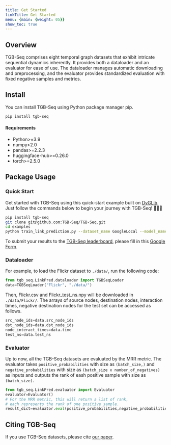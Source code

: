 ```yaml
---
title: Get Started
linkTitle: Get Started
menu: {main: {weight: 05}}
show_toc: true
---
```


## Overview
TGB-Seq comprises eight temporal graph datasets that exhibit intricate sequential dynamics inherently. It provides both a dataloader and an evaluator for ease of use. The dataloader manages automatic downloading and preprocessing, and the evaluator provides standardized evaluation with fixed negative samples and metrics.
## Install

You can install TGB-Seq using Python package manager pip.

```bash
pip install tgb-seq
```

#### Requirements

- Python>=3.9
- numpy>2.0
- pandas>=2.2.3
- huggingface-hub>=0.26.0
- torch>=2.5.0


## Package Usage

### Quick Start
Get started with TGB-Seq using this quick-start example built on [DyGLib](https://github.com/yule-BUAA/DyGLib). Just follow the commands below to begin your journey with TGB-Seq! 🚀🚀🚀

```bash
pip install tgb-seq
git clone git@github.com:TGB-Seq/TGB-Seq.git
cd examples
python train_link_prediction.py --dataset_name GoogleLocal --model_name DyGFormer --patch_size 2 --max_input_sequence_length 64 --gpu 0 --batch_size 200 --dropout 0.1 --sample_neighbor_strategy recent
```

To submit your results to the [TGB-Seq leaderboard](https://TGB-Seq.github.io/leaderboard/), please fill in this [Google Form](https://forms.gle/dbhX8vVNzVTLU9pL8).


### Dataloader

For example, to load the Flickr dataset to `./data/`, run the following code:
```python
from tgb_seq.LinkPred.dataloader import TGBSeqLoader
data=TGBSeqLoader("Flickr", "./data/")
```
Then, Flickr.csv and Flickr_test_ns.npy will be downloaded in `./data/Flickr/`. The arrays of source nodes, destination nodes, interaction times, negative destination nodes for the test set can be accessed as follows.

```python
src_node_ids=data.src_node_ids
dst_node_ids=data.dst_node_ids
node_interact_times=data.time
test_ns=data.test_ns
```

### Evaluator
Up to now, all the TGB-Seq datasets are evaluated by the MRR metric. The evaluator takes `positive_probabilities` with size as `(batch_size,)` and `negative_probabilities` with size as `(batch_size x number_of_negatives)` as inputs and outputs the rank of eash positive sample with size as `(batch_size)`.
```python
from tgb_seq.LinkPred.evaluator import Evaluator 
evaluator=Evaluator()
# For the MRR metric, this will return a list of rank, 
# each represents the rank of one positive sample.
result_dict=evaluator.eval(positive_probabilities,negative_probabilities)
```

## Citing TGB-Seq
If you use TGB-Seq datasets, please cite [our paper](https://openreview.net/forum?id=8e2LirwiJT).